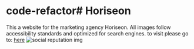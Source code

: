 # code-refactor# Horiseon

This a website for the marketing agency Horiseon. All images follow accessibility standards and optimized for search engines. to visit please go to: [here](https://caltran117.github.io/code-refactor/)
![social reputation img](https://i.postimg.cc/BvBj3Y6m/Screenshot-2022-09-10-141213.png)